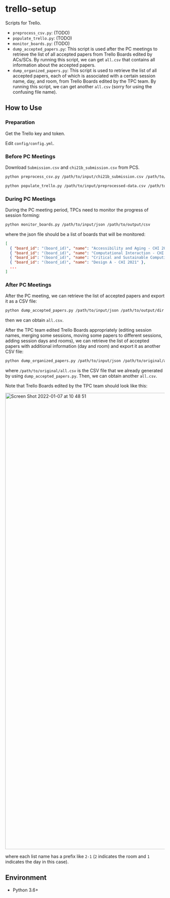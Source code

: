 # trello-setup

Scripts for Trello.

- `preprocess_csv.py`: (TODO)
- `populate_trello.py`: (TODO)
- `monitor_boards.py`: (TODO)
- `dump_accepted_papers.py`: This script is used after the PC meetings to retrieve the list of all accepted papers from Trello Boards edited by ACs/SCs. By running this script, we can get `all.csv` that contains all information about the accepted papers.
- `dump_organized_papers.py`: This script is used to retrieve the list of all accepted papers, each of which is associated with a certain session name, day, and room, from Trello Boards edited by the TPC team. By running this script, we can get another `all.csv` (sorry for using the confusing file name).

## How to Use

### Preparation

Get the Trello key and token.

Edit `config/config.yml`.

### Before PC Meetings

Download `Submission.csv` and `chi21b_submission.csv` from PCS.

```bash
python preprocess_csv.py /path/to/input/chi21b_submission.csv /path/to/input/Submission.csv /path/to/output/preprocessed-data.csv
```

```bash
python populate_trello.py /path/to/input/preprocessed-data.csv /path/to/output/trello.yml
```

### During PC Meetings

During the PC meeting period, TPCs need to monitor the progress of session forming:
```bash
python monitor_boards.py /path/to/input/json /path/to/output/csv
```
where the json file should be a list of boards that will be monitored:
```json
[
  { "board_id": "(board_id)", "name": "Accessibility and Aging - CHI 2021" },
  { "board_id": "(board_id)", "name": "Computational Interaction - CHI 2021" },
  { "board_id": "(board_id)", "name": "Critical and Sustainable Computing - CHI 2021" },
  { "board_id": "(board_id)", "name": "Design A - CHI 2021" },
  ...
]
```

### After PC Meetings

After the PC meeting, we can retrieve the list of accepted papers and export it as a CSV file:
```bash
python dump_accepted_papers.py /path/to/input/json /path/to/output/dir
```
then we can obtain `all.csv`.

After the TPC team edited Trello Boards appropriately (editing session names, merging some sessions, moving some papers to different sessions, adding session days and rooms), we can retrieve the list of accepted papers with additional information (day and room) and export it as another CSV file:
```bash
python dump_organized_papers.py /path/to/input/json /path/to/original/all.csv /path/to/output/dir
```
where `/path/to/original/all.csv` is the CSV file that we already generated by using `dump_accepted_papers.py`. Then, we can obtain another `all.csv`.

Note that Trello Boards edited by the TPC team should look like this:

<img width="1440" alt="Screen Shot 2022-01-07 at 10 48 51" src="https://user-images.githubusercontent.com/2696321/148478272-dd8bad90-b0be-4ca0-af42-ed6bbd20717d.png">

where each list name has a prefix like `2-1` (`2` indicates the room and `1` indicates the day in this case).

## Environment

- Python 3.6+
